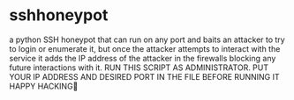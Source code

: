 # sshhoneypot
a python SSH honeypot that can run on any port and baits an attacker to try to login or enumerate it, but once the attacker attempts to interact with the service it adds the IP address of the attacker in the firewalls blocking any future interactions with it.
RUN THIS SCRIPT AS ADMINISTRATOR.
PUT YOUR IP ADDRESS AND DESIRED PORT IN THE FILE BEFORE RUNNING IT
HAPPY HACKING🫡
